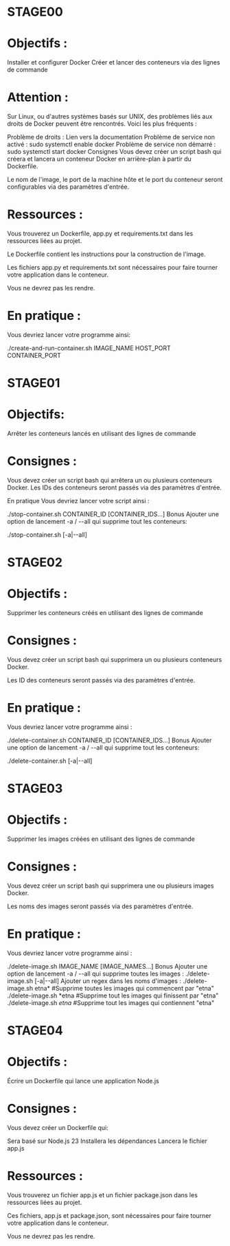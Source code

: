 # STAGE00
# Objectifs :
Installer et configurer Docker
Créer et lancer des conteneurs via des lignes de commande

# Attention :
Sur Linux, ou d'autres systèmes basés sur UNIX, des problèmes liés aux droits de Docker peuvent être rencontrés. Voici les plus fréquents :

Problème de droits : Lien vers la documentation
Problème de service non activé : sudo systemctl enable docker
Problème de service non démarré : sudo systemctl start docker
Consignes
Vous devez créer un script bash qui créera et lancera un conteneur Docker en arrière-plan à partir du Dockerfile.

Le nom de l'image, le port de la machine hôte et le port du conteneur seront configurables via des paramètres d'entrée.

# Ressources :
Vous trouverez un Dockerfile, app.py et requirements.txt dans les ressources liées au projet.

Le Dockerfile contient les instructions pour la construction de l'image.

Les fichiers app.py et requirements.txt sont nécessaires pour faire tourner votre application dans le conteneur.

Vous ne devrez pas les rendre.

# En pratique :
Vous devriez lancer votre programme ainsi:

./create-and-run-container.sh IMAGE_NAME HOST_PORT CONTAINER_PORT

# STAGE01
# Objectifs:
Arrêter les conteneurs lancés en utilisant des lignes de commande

# Consignes :
Vous devez créer un script bash qui arrêtera un ou plusieurs conteneurs Docker. Les IDs des conteneurs seront passés via des paramètres d'entrée.

En pratique
Vous devriez lancer votre script ainsi :

./stop-container.sh CONTAINER_ID [CONTAINER_IDS...]
Bonus
Ajouter une option de lancement -a / --all qui supprime tout les conteneurs:

./stop-container.sh [-a|--all]

# STAGE02
# Objectifs :
Supprimer les conteneurs créés en utilisant des lignes de commande

# Consignes :
Vous devez créer un script bash qui supprimera un ou plusieurs conteneurs Docker.

Les ID des conteneurs seront passés via des paramètres d'entrée.

# En pratique :
Vous devriez lancer votre programme ainsi :

./delete-container.sh CONTAINER_ID [CONTAINER_IDS...]
Bonus
Ajouter une option de lancement -a / --all qui supprime tout les conteneurs:

./delete-container.sh [-a|--all]

# STAGE03
# Objectifs :
Supprimer les images créées en utilisant des lignes de commande

# Consignes :
Vous devez créer un script bash qui supprimera une ou plusieurs images Docker.

Les noms des images seront passés via des paramètres d'entrée.

# En pratique :
Vous devriez lancer votre programme ainsi :

./delete-image.sh IMAGE_NAME [IMAGE_NAMES...]
Bonus
Ajouter une option de lancement -a / --all qui supprime toutes les images :
./delete-image.sh [-a|--all]
Ajouter un regex dans les noms d'images :
./delete-image.sh etna* #Supprime toutes les images qui commencent par "etna"
./delete-image.sh *etna #Supprime tout les images qui finissent par "etna"
./delete-image.sh *etna* #Supprime tout les images qui contiennent "etna"

# STAGE04
# Objectifs :
Écrire un Dockerfile qui lance une application Node.js

# Consignes :
Vous devez créer un Dockerfile qui:

Sera basé sur Node.js 23
Installera les dépendances
Lancera le fichier app.js

# Ressources :
Vous trouverez un fichier app.js et un fichier package.json dans les ressources liées au projet.

Ces fichiers, app.js et package.json, sont nécessaires pour faire tourner votre application dans le conteneur.

Vous ne devrez pas les rendre.
